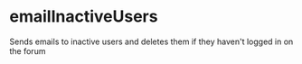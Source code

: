 emailInactiveUsers
===================

Sends emails to inactive users and deletes them if they haven't logged in on the forum
